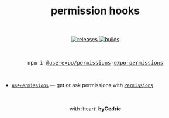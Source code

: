 <div align="center">
    <h1>
        <br />
        permission hooks
        <br />
        <br />
    </h1>
    <a href="https://github.com/bycedric/use-expo/releases">
        <img src="https://img.shields.io/github/release/byCedric/use-expo/all.svg" alt="releases" />
    </a>
    <a href="https://travis-ci.com/byCedric/use-expo">
        <img src="https://img.shields.io/travis/com/byCedric/use-expo/master.svg" alt="builds" />
    </a>
    <br />
    <br />
    <br />
    <pre>npm i <a href="https://www.npmjs.com/package/@use-expo/permissions">@use-expo/permissions</a> <a href="https://www.npmjs.com/package/expo-permissions">expo-permissions</a></pre>
    <br />
</div>

- [`usePermissions`](./docs/use-permissions.md) &mdash; get or ask permissions with [`Permissions`](https://docs.expo.io/versions/latest/sdk/permissions/)

<div align="center">
    <br />
    <br />
    with :heart: <strong>byCedric</strong>
    <br />
    <br />
</div>

